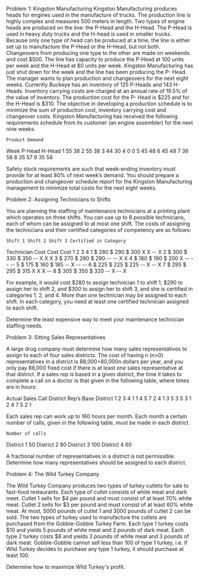 Problem 1: Kingston Manufacturing
Kingston Manufacturing produces heads for engines used in the manufacture of trucks. The production line is highly complex and measures 500 meters in length. Two types of engine heads are produced on the line: the P-Head and the H-Head. The P-Head is used in heavy duty trucks and the H-head is used in smaller trucks. Because only one type of head can be produced at a time, the line is either set up to manufacture the P-Head or the H-Head, but not both. Changeovers from producing one type to the other are made on weekends and cost $500. The line has capacity to produce the P-Head at 100 units per week and the H-Head at 80 units per week.
Kingston Manufacturing has just shut down for the week and the line has been producing the P- Head. The manager wants to plan production and changeovers for the next eight weeks. Currently Buckeye has an inventory of 125 P-Heads and 143 H-Heads. Inventory carrying costs are charged at an annual rate of 19.5% of the value of inventory. The production cost for the P- Head is $225 and for the H-Head is $310. The objective in developing a production schedule is to minimize the sum of production cost, inventory carrying cost and changeover costs.
Kingston Manufacturing has received the following requirements schedule from its customer (an engine assembler) for the next nine weeks.

	Product Demand
Week	P-Head	H-Head
1	55	38
2	55	38
3	44	30
4	0	0
5	45	48
6	45	48
7	36	58
8	35	57
9	35	58

Safety stock requirements are such that week-ending inventory must provide for at least 80% of next week’s demand.
You should prepare a production and changeover schedule report for the Kingston Manufacturing management to minimize total costs for the next eight weeks.


Problem 2: Assigning Technicians to Shifts

You are planning the staffing of maintenance technicians at a printing plant which operates on three shifts. You can use up to 8 possible technicians, each of whom can be assigned to at most one shift. The costs of assigning the technicians and their certified categories of competency are as follows:

	Shift 1	Shift 2	Shift 3	Certified in Category
Technician	Cost	Cost	Cost	1	2	3	4
1	$	280	$	290	$	300	X	X	--	X
2	$	300	$	330	$	350	--	X	X	X
3	$	270	$	280	$	290	--	--	X	X
4	$	180	$	190	$	200	X	--	--	--
5	$	175	$	160	$	185	--	X	--	--
6	$	225	$	225	$	225	--	X	--	X
7	$	295	$	295	$	315	X	X	X	--
8	$	305	$	350	$	320	--	X	--	X

For example, it would cost $280 to assign technician 1 to shift 1, $290 to assign her to shift 2, and $300 to assign her to shift 3, and she is certified in categories 1, 2, and 4. More than one technician may be assigned to each shift. In each category, you need at least one certified technician assigned to each shift.

Determine the least expensive way to meet your maintenance technician staffing needs.


Problem 3: Sitting Sales Representatives

A large drug company must determine how many sales representatives to assign to each of four sales districts. The cost of having n (n>0) representatives in a district is 88,000+80,000n dollars per year, and you only pay 88,000 fixed cost if there is at least one sales representative at that district.
If a sales rep is based in a given district, the time it takes to complete a call on a doctor is that given in the following table, where times are in hours:

Actual Sales Call District
Rep’s Base District	1	2	3	4
1	1	4	5	7
2	4	1	3	5
3	5	3	1	2
4	7	5	2	1

Each sales rep can work up to 160 hours per month. Each month a certain number of calls, given in the following table, must be made in each district.

	Number of calls
District 1	50
District 2	80
District 3	100
District 4	60

A fractional number of representatives in a district is not permissible. 
Determine how many representatives should be assigned to each district.


Problem 4: The Wild Turkey Company 

The Wild Turkey Company produces two types of turkey cutlets for sale to fast-food restaurants.
Each type of cutlet consists of white meat and dark meet. Cutlet 1 sells for $4 per pound and must consist of at least 70% white meat. Cutlet 2 sells for $3 per pound and must consist of at least 60% white meat. At most, 5000 pounds of cutlet 1 and 3000 pounds of cutlet 2 can be sold.
The two types of turkey used to manufacture the cutlets are purchased from the Gobble-Gobble Turkey Farm. Each type 1 turkey costs $10 and yields 5 pounds of white meat and 2 pounds of dark meat. Each type 2 turkey costs $8 and yields 3 pounds of white meat and 3 pounds of dark meat.
Gobble-Gobble cannot sell less than 100 of type 1 turkey, i.e. if Wild Turkey decides to purchase any type 1 turkey, it should purchase at least 100.

Determine how to maximize Wild Turkey's profit.

